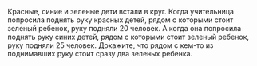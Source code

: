 Красные, синие и зеленые дети встали в круг. Когда учительница
попросила поднять руку красных детей, рядом с которыми стоит зеленый 
ребенок, руку подняли 20 человек. А когда она попросила поднять руку синих 
детей, рядом с которыми стоит зеленый ребенок, руку подняли 25 человек. 
Докажите, что рядом с кем-то из поднимавших руку стоит сразу два зеленых 
ребенка.